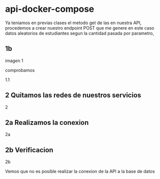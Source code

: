 # api-docker-compose

Ya teniamos en previas clases el metodo get de las en nuestra API, procedemos a crear nuestro endpoint POST que me genere en este caso datos aleatorios de estudiantes segun la cantidad pasada por parametro,

## 1b

imagen 1

comprobamos 

1.1

## 2 Quitamos las redes de nuestros servicios 

2

## 2a Realizamos la conexion 

2a

## 2b Verificacion 

2b

Vemos que no es posible realizar la conexion de la API a la base de datos 



